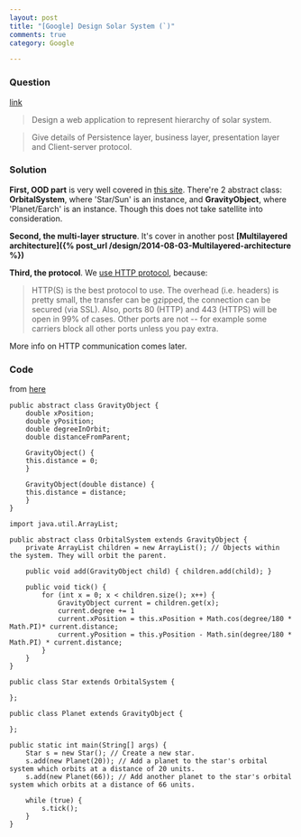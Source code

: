 ```yaml
---
layout: post
title: "[Google] Design Solar System (`)"
comments: true
category: Google

---
```


### Question 

[link](http://www.careercup.com/question?id=14761735)

> Design a web application to represent hierarchy of solar system. 

> Give details of Persistence layer, business layer, presentation layer and Client-server protocol. 

### Solution

__First, OOD part__ is very well covered in [this site](http://www.ehow.com/how_5579338_build-own-solar-system-java.html). There're 2 abstract class: __OrbitalSystem__, where 'Star/Sun' is an instance, and __GravityObject__, where 'Planet/Earch' is an instance. Though this does not take satellite into consideration. 

__Second, the multi-layer structure__. It's cover in another post __[Multilayered architecture]({% post_url /design/2014-08-03-Multilayered-architecture %})__

__Third, the protocol__. We [use HTTP protocol](http://stackoverflow.com/a/4279218), because: 

> HTTP(S) is the best protocol to use. The overhead (i.e. headers) is pretty small, the transfer can be gzipped, the connection can be secured (via SSL). Also, ports 80 (HTTP) and 443 (HTTPS) will be open in 99% of cases. Other ports are not -- for example some carriers block all other ports unless you pay extra. 

More info on HTTP communication comes later. 

### Code

from [here](http://www.ehow.com/how_5579338_build-own-solar-system-java.html)

    public abstract class GravityObject {
        double xPosition;
        double yPosition;
        double degreeInOrbit;
        double distanceFromParent;

        GravityObject() {
        this.distance = 0;
        }

        GravityObject(double distance) {
        this.distance = distance;
        }
    }

    import java.util.ArrayList;

    public abstract class OrbitalSystem extends GravityObject {
        private ArrayList children = new ArrayList(); // Objects within the system. They will orbit the parent.

        public void add(GravityObject child) { children.add(child); }

        public void tick() {
            for (int x = 0; x < children.size(); x++) {
                GravityObject current = children.get(x);
                current.degree += 1
                current.xPosition = this.xPosition + Math.cos(degree/180 * Math.PI)* current.distance;
                current.yPosition = this.yPosition - Math.sin(degree/180 * Math.PI) * current.distance;
            }
        }
    }

    public class Star extends OrbitalSystem { 

    };

    public class Planet extends GravityObject { 

    };

    public static int main(String[] args) {
        Star s = new Star(); // Create a new star.
        s.add(new Planet(20)); // Add a planet to the star's orbital system which orbits at a distance of 20 units.
        s.add(new Planet(66)); // Add another planet to the star's orbital system which orbits at a distance of 66 units.

        while (true) {
            s.tick();
        }
    }
